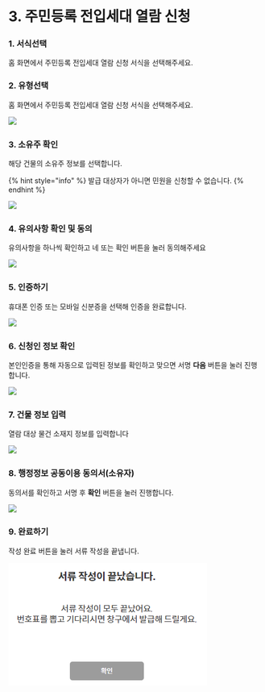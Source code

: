 # 3. 주민등록 전입세대 열람 신청

### 1. 서식선택

홈 화면에서 주민등록 전입세대 열람 신청 서식을 선택해주세요.

### 2. 유형선택

홈 화면에서 주민등록 전입세대 열람 신청 서식을 선택해주세요.

![](<../../.gitbook/assets/3. 주민등록 전입세대 열람 신청\_유형 선택>)

### 3. 소유주 확인

해당 건물의 소유주 정보를 선택합니다.

{% hint style="info" %}
발급 대상자가 아니면 민원을 신청할 수 없습니다.
{% endhint %}

![](<../../.gitbook/assets/3. 주민등록 전입세대 열람 신청\_해당 건물의 소유주인가요>)

### 4. 유의사항 확인 및 동의

유의사항을 하나씩 확인하고 네 또는 확인 버튼을 눌러 동의해주세요

![](../../.gitbook/assets/공통\_유의사항.png)

### 5. 인증하기

휴대폰 인증 또는 모바일 신분증을 선택해 인증을 완료합니다.

![](<../../.gitbook/assets/공통\_인증 방법 선택.png>)

### 6. 신청인 정보 확인 <a href="#4." id="4."></a>

본인인증을 통해 자동으로 입력된 정보를 확인하고 맞으면 서명  **다음** 버튼을 눌러 진행합니다.

![](../../.gitbook/assets/공통\_신청인-서명-연락처.png)

### 7. 건물 정보 입력

열람 대상 물건 소재지 정보를 입력합니다

![](<../../.gitbook/assets/3. 주민등록 전입세대 열람 신청\_열람 대상 물건 소재지>)

### 8. 행정정보 공동이용 동의서(소유자)

동의서를 확인하고 서명 후 **확인** 버튼을 눌러 진행합니다.

![](<../../.gitbook/assets/3. 주민등록 전입세대 열람 신청\_행정정보 공동이용 동의서(소유자)>)



### 9. 완료하기

작성 완료 버튼을 눌러 서류 작성을 끝냅니다.

![](<../../.gitbook/assets/image (4).png>)


